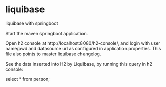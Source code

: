 # liquibase
liquibase with springboot

Start the maven springboot application.

Open h2 console at http://localhost:8080/h2-console/, and login with user name/pwd 
and datasource url as configured in application.properties. 
This file also points to master liquibase changelog.

See the data inserted into H2 by Liquibase, by running this query in h2 console:

select * from person;

